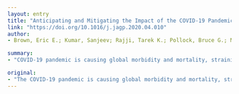 ```yaml
---
layout: entry
title: "Anticipating and Mitigating the Impact of the COVID-19 Pandemic on Alzheimer's Disease and Related Dementias"
link: "https://doi.org/10.1016/j.jagp.2020.04.010"
author:
- Brown, Eric E.; Kumar, Sanjeev; Rajji, Tarek K.; Pollock, Bruce G.; Mulsant, Benoit H.

summary:
- "COVID-19 pandemic is causing global morbidity and mortality, straining health systems, and disrupting society. In this Special Article, we discuss and propose mitigation strategies. We discuss and discuss the current and expected impact of the Pandemic on individuals with ADRD."

original:
- "The COVID-19 pandemic is causing global morbidity and mortality, straining health systems, and disrupting society, putting individuals with Alzheimer's disease and related dementias (ADRD) at risk of significant harm. In this Special Article, we examine the current and expected impact of the pandemic on individuals with ADRD. We discuss and propose mitigation strategies for: the risk of COVID-19 infection and its associated morbidity and mortality for individuals with ADRD; the impact of COVID-19 on the diagnosis and clinical management of ADRD; consequences of societal responses to COVID-19 in different ADRD care settings; the effect of COVID-19 on caregivers and physicians of individuals with ADRD; mental hygiene, trauma, and stigma in the time of COVID-19; and the potential impact of COVID-19 on ADRD research. Amid considerable uncertainty, we may be able to prevent or reduce the harm of the COVID-19 pandemic and its consequences for individuals with ADRD and their caregivers."
---
```


